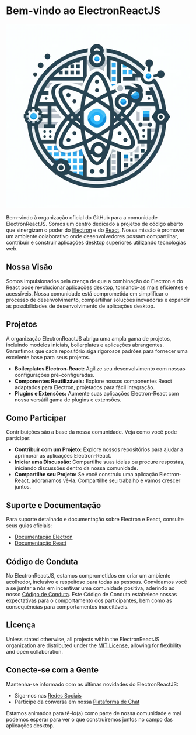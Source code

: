 # Bem-vindo ao ElectronReactJS

![profile/electron-react-logo.png](profile/electron-react-logo.png)

Bem-vindo à organização oficial do GitHub para a comunidade ElectronReactJS. Somos um centro dedicado a projetos de código aberto que sinergizam o poder do [Electron](https://www.electronjs.org/) e do [React](https://reactjs.org/). Nossa missão é promover um ambiente colaborativo onde desenvolvedores possam compartilhar, contribuir e construir aplicações desktop superiores utilizando tecnologias web.

## Nossa Visão

Somos impulsionados pela crença de que a combinação do Electron e do React pode revolucionar aplicações desktop, tornando-as mais eficientes e acessíveis. Nossa comunidade está comprometida em simplificar o processo de desenvolvimento, compartilhar soluções inovadoras e expandir as possibilidades de desenvolvimento de aplicações desktop.

## Projetos

A organização ElectronReactJS abriga uma ampla gama de projetos, incluindo modelos iniciais, boilerplates e aplicações abrangentes. Garantimos que cada repositório siga rigorosos padrões para fornecer uma excelente base para seus projetos.

- **Boilerplates Electron-React:** Agilize seu desenvolvimento com nossas configurações pré-configuradas.
- **Componentes Reutilizáveis:** Explore nossos componentes React adaptados para Electron, projetados para fácil integração.
- **Plugins e Extensões:** Aumente suas aplicações Electron-React com nossa versátil gama de plugins e extensões.

## Como Participar

Contribuições são a base da nossa comunidade. Veja como você pode participar:

- **Contribuir com um Projeto:** Explore nossos repositórios para ajudar a aprimorar as aplicações Electron-React.
- **Iniciar uma Discussão:** Compartilhe suas ideias ou procure respostas, iniciando discussões dentro da nossa comunidade.
- **Compartilhe seu Projeto:** Se você construiu uma aplicação Electron-React, adoraríamos vê-la. Compartilhe seu trabalho e vamos crescer juntos.

## Suporte e Documentação

Para suporte detalhado e documentação sobre Electron e React, consulte seus guias oficiais:

- [Documentação Electron](https://www.electronjs.org/docs)
- [Documentação React](https://reactjs.org/docs)

## Código de Conduta

No ElectronReactJS, estamos comprometidos em criar um ambiente acolhedor, inclusivo e respeitoso para todas as pessoas. Convidamos você a se juntar a nós em incentivar uma comunidade positiva, aderindo ao nosso [Código de Conduta](CODE_OF_CONDUCT.md). Este Código de Conduta estabelece nossas expectativas para o comportamento dos participantes, bem como as consequências para comportamentos inaceitáveis.

## Licença

Unless stated otherwise, all projects within the ElectronReactJS organization are distributed under the [MIT License](LICENSE.md), allowing for flexibility and open collaboration.

## Conecte-se com a Gente

Mantenha-se informado com as últimas novidades do ElectronReactJS:

- Siga-nos nas [Redes Sociais](#)
- Participe da conversa em nossa [Plataforma de Chat](#)

Estamos animados para tê-lo(a) como parte de nossa comunidade e mal podemos esperar para ver o que construiremos juntos no campo das aplicações desktop.
